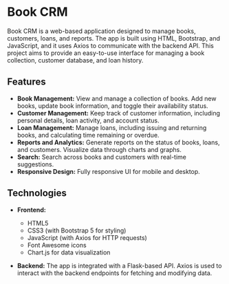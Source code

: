 # Book CRM

Book CRM is a web-based application designed to manage books, customers, loans, and reports. The app is built using HTML, Bootstrap, and JavaScript, and it uses Axios to communicate with the backend API. This project aims to provide an easy-to-use interface for managing a book collection, customer database, and loan history.

## Features

- **Book Management:** View and manage a collection of books. Add new books, update book information, and toggle their availability status.
- **Customer Management:** Keep track of customer information, including personal details, loan activity, and account status.
- **Loan Management:** Manage loans, including issuing and returning books, and calculating time remaining or overdue.
- **Reports and Analytics:** Generate reports on the status of books, loans, and customers. Visualize data through charts and graphs.
- **Search:** Search across books and customers with real-time suggestions.
- **Responsive Design:** Fully responsive UI for mobile and desktop.

## Technologies

- **Frontend:**
  - HTML5
  - CSS3 (with Bootstrap 5 for styling)
  - JavaScript (with Axios for HTTP requests)
  - Font Awesome icons
  - Chart.js for data visualization

- **Backend:** The app is integrated with a Flask-based API. Axios is used to interact with the backend endpoints for fetching and modifying data.
